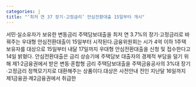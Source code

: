 ```yaml
---
categories: j
title: "‘최저 연 37 장기·고정금리’ 안심전환대출 15일부터 개시"
---
```

서민·실소유자가 보유한 변동금리 주택담보대출을 최저 연 3.7%의 장기·고정금리로 바꿔주는 우대형 안심전환대출이 15일부터 시작된다.금융위원회는 시가 4억 이하 1주택 보유자를 대상으로 15일부터 내달 17일까지 우대형 안심전환대출을 신청 및 접수한다고 14일 밝혔다. 안심전환대출은 금리 상승기에 주택담보 대출자의 경제적 부담을 덜기 위해 제1·2금융권에서 받은 변동·혼합형 금리 주택담보대출을 주택금융공사의 3%대 장기·고정금리 정책모기지로 대환해주는 상품이다.대상은 사전안내 전인 지난달 16일까지 제1금융권·제2금융권에서 취급한